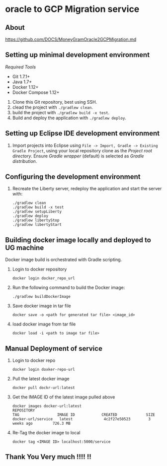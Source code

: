 # oracle to GCP Migration service

## About

https://github.com/DOCS/MoneyGramOracle2GCPMigration.md

## Setting up minimal development environment

*Required Tools*
   * Git 1.7.1+
   * Java 1.7+
   * Docker 1.12+
   * Docker Compose 1.12+

1. Clone this Git repository, best using SSH.
2. clead the project with `./gradlew clean`.
3. build the project with `./gradlew build -x test`.
4. Build and deploy the application with `./gradlew deploy`.

## Setting up Eclipse IDE development environment
1. Import projects into Eclipse using `File -> Import, Gradle -> Existing Gradle Project`,
   using your local repository clone as the _Project root directory_. Ensure
   _Gradle wrapper_ (default) is selected as _Gradle distribution_.

## Configuring the development environment 
1. Recreate the Liberty server, redeploy the application and start the server
   with:
   ```
   ./gradlew clean
   ./gradlew build -x test
   ./gradlew setupLiberty
   ./gradlew deploy
   ./gradlew libertyStop
   ./gradlew libertyStart
   ```
   
## Building docker image locally and deployed to UG machine
Docker image build is orchestrated with Gradle scripting.

1. Login to docker repository 
   ```
   docker login docker_repo_url
   ```
2. Run the following command to build the Docker image:
   ```
   ./gradlew buildDockerImage
   ```
3. Save docker image in tar file
   ```
   docker save -o <path for generated tar file> <image_id>
   ```
4. load docker image from tar file
   ```
   docker load -i <path to image tar file>
   ```
    

## Manual Deployment of service
1. Login to docker repo
   ```
   docker login doxker-repo-url
   ```
2. Pull the latest docker image
   ```
   docker pull dockr-url:latest
   ```
3. Get the IMAGE ID of the latest image pulled above
   ```
   docker images docker-url:latest
   REPOSITORY                                                                    TAG                 IMAGE ID            CREATED             SIZE
   docker-url/service   latest              4c2f27e50523        3 weeks ago         726.3 MB
   ```
4. Re-Tag the docker image to local
   ```
   docker tag <IMAGE ID> localhost:5000/service
   ```
## Thank You Very much !!!! !!
